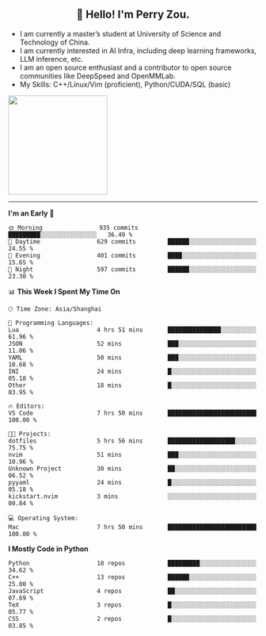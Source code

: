 <h2 align="center">👋 Hello! I'm Perry Zou.</h2>

- I am currently a master’s student at University of Science and Technology of China.
- I am currently interested in AI Infra, including deep learning frameworks, LLM inference, etc.
- I am an open source enthusiast and a contributor to open source communities like DeepSpeed and OpenMMLab.
- My Skills: C++/Linux/Vim (proficient), Python/CUDA/SQL (basic)

<img height=200 align="center" src="https://github-readme-stats.vercel.app/api?username=zonepg" />

-------

<!--START_SECTION:waka-->
**I'm an Early 🐤** 

```text
🌞 Morning                935 commits         █████████░░░░░░░░░░░░░░░░   36.49 % 
🌆 Daytime                629 commits         ██████░░░░░░░░░░░░░░░░░░░   24.55 % 
🌃 Evening                401 commits         ████░░░░░░░░░░░░░░░░░░░░░   15.65 % 
🌙 Night                  597 commits         ██████░░░░░░░░░░░░░░░░░░░   23.30 % 
```


📊 **This Week I Spent My Time On** 

```text
🕑︎ Time Zone: Asia/Shanghai

💬 Programming Languages: 
Lua                      4 hrs 51 mins       ███████████████░░░░░░░░░░   61.96 % 
JSON                     52 mins             ███░░░░░░░░░░░░░░░░░░░░░░   11.06 % 
YAML                     50 mins             ███░░░░░░░░░░░░░░░░░░░░░░   10.68 % 
INI                      24 mins             █░░░░░░░░░░░░░░░░░░░░░░░░   05.18 % 
Other                    18 mins             █░░░░░░░░░░░░░░░░░░░░░░░░   03.95 % 

🔥 Editors: 
VS Code                  7 hrs 50 mins       █████████████████████████   100.00 % 

🐱‍💻 Projects: 
dotfiles                 5 hrs 56 mins       ███████████████████░░░░░░   75.75 % 
nvim                     51 mins             ███░░░░░░░░░░░░░░░░░░░░░░   10.96 % 
Unknown Project          30 mins             ██░░░░░░░░░░░░░░░░░░░░░░░   06.52 % 
pyyaml                   24 mins             █░░░░░░░░░░░░░░░░░░░░░░░░   05.18 % 
kickstart.nvim           3 mins              ░░░░░░░░░░░░░░░░░░░░░░░░░   00.84 % 

💻 Operating System: 
Mac                      7 hrs 50 mins       █████████████████████████   100.00 % 
```

**I Mostly Code in Python** 

```text
Python                   18 repos            █████████░░░░░░░░░░░░░░░░   34.62 % 
C++                      13 repos            ██████░░░░░░░░░░░░░░░░░░░   25.00 % 
JavaScript               4 repos             ██░░░░░░░░░░░░░░░░░░░░░░░   07.69 % 
TeX                      3 repos             █░░░░░░░░░░░░░░░░░░░░░░░░   05.77 % 
CSS                      2 repos             █░░░░░░░░░░░░░░░░░░░░░░░░   03.85 % 
```




<!--END_SECTION:waka-->
